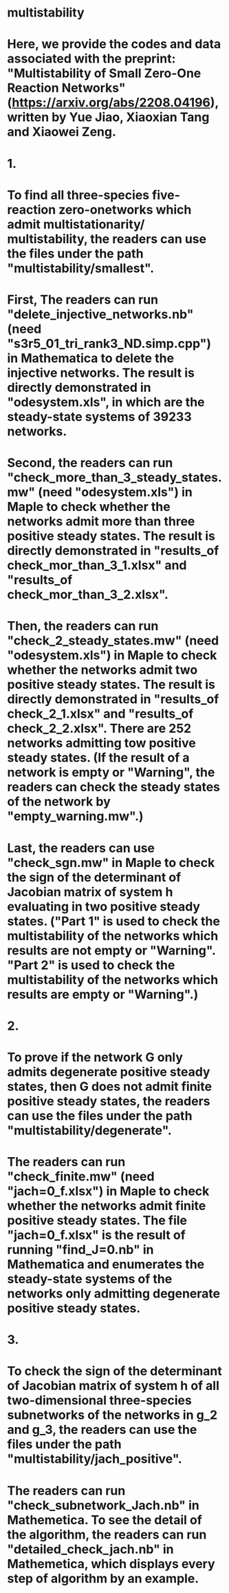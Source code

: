 # multistability
# Here, we provide the codes and data associated with the preprint: "Multistability of Small Zero-One Reaction Networks" (https://arxiv.org/abs/2208.04196), written by Yue Jiao, Xiaoxian Tang and Xiaowei Zeng.

# 1.
# To find all three-species five-reaction zero-onetworks which admit multistationarity/ multistability, the readers can use the files under the path "multistability/smallest".

# First, The readers can run "delete_injective_networks.nb" (need "s3r5_01_tri_rank3_ND.simp.cpp") in Mathematica to delete the injective networks. The result is directly demonstrated in "odesystem.xls", in which are the steady-state systems of 39233 networks.

# Second, the readers can run "check_more_than_3_steady_states.mw" (need "odesystem.xls") in Maple to check whether the networks admit more than three positive steady states. The result is directly demonstrated in "results_of check_mor_than_3_1.xlsx" and "results_of check_mor_than_3_2.xlsx".

# Then, the readers can run "check_2_steady_states.mw" (need "odesystem.xls") in Maple to check whether the networks admit two positive steady states. The result is directly demonstrated in "results_of check_2_1.xlsx" and "results_of check_2_2.xlsx". There are 252 networks admitting tow positive steady states. (If the result of a network is empty or "Warning", the readers can check the steady states of the network by "empty_warning.mw".)

# Last, the readers can use "check_sgn.mw" in Maple to check the sign of the determinant of Jacobian matrix of system h evaluating in two positive steady states. ("Part 1" is used to check the multistability of the networks which results are not empty or "Warning". "Part 2" is used to check the multistability of the networks which results are empty or "Warning".)

# 2.
# To prove if the network G only admits degenerate positive steady states, then G does not admit finite positive steady states, the readers can use the files under the path "multistability/degenerate". 

# The readers can run "check_finite.mw" (need "jach=0_f.xlsx") in Maple to check whether the networks admit finite positive steady states. The file "jach=0_f.xlsx" is the result of running "find_J=0.nb" in Mathematica and enumerates the steady-state systems of the networks only admitting degenerate positive steady states.

# 3.
# To check the sign of the determinant of Jacobian matrix of system h of all two-dimensional three-species subnetworks of the networks in g_2 and g_3, the readers can use the files under the path "multistability/jach_positive". 

# The readers can run "check_subnetwork_Jach.nb" in Mathemetica. To see the detail of the algorithm, the readers can run "detailed_check_jach.nb" in Mathemetica, which displays every step of algorithm by an example. 
